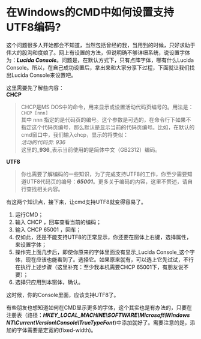 # 在Windows的CMD中如何设置支持UTF8编码?

这个问题很多人开始都会不知道，当然包括曾经的我，当用到的时候，只好求助于伟大的股沟和度娘了。网上有设置的方法，但说明确不够详细系统，说设置字体为：_**Lucida Console**_。问题是，在默认方式下，只有点阵字体，哪有什么Lucida Console。所以，在自己成功设置后，拿出来和大家分享下过程，下面就让我们找出Lucida Console来设置吧。

这里需要先了解些内容：  
**CHCP**

> CHCP是MS DOS中的命令，用来显示或设置活动代码页编号的。用法是：`CHCP [nnn]`  
> 其中 nnn 指定的是代码页的编号。这个参数是可选的，在命令行下如果不指定这个代码页编号，那么默认是显示当前的代码页编号。比如，在默认的cmd窗口中，我们输入chcp，显示的将类似：  
> _活动的代码页: 936_  
> 这里的_**936**_表示当前使用的是简体中文（GB2312）编码。

**UTF8**

> 你也需要了解编码的一些知识，为了完成支持UTF8的工作，你至少需要知道UTF8代码页的编号：_**65001**_。更多关于编码的内容，这里不赘述，请自行查找相关内容。

有这两个知识点，接下来，让cmd支持UTF8就变得容易了。

1. 运行CMD；
2. 输入 CHCP ，回车查看当前的编码；
3. 输入 CHCP 65001 ，回车；
4. 仅如此，还是不能支持UTF8的正常显示，你还要在窗体上右键，选择属性，来设置字体；
5. 操作完上面几步后，即使你原来的字体里面没有显示_Lucida Console_这个字体，现在应该也能看到了。选择它。如果原来就有，可以选上它先试试，不行在执行上述步骤（这里补充：至少我本机需要CHCP 65001下，有朋友说不要）；
6. 选择只应用到本窗体，确认。

这时候，你的Console里面，应该支持UTF8了。

有些朋友也想知道如何在CMD显示更多的字体，这个其实也是有办法的，只要在注册表（路径：_**HKEY\_LOCAL\_MACHINE\SOFTWARE\Microsoft\Windows NT\CurrentVersion\Console\TrueTypeFont**_\)中添加就好了。需要注意的是，添加的字体需要是定宽的\(fixed-width\)。

